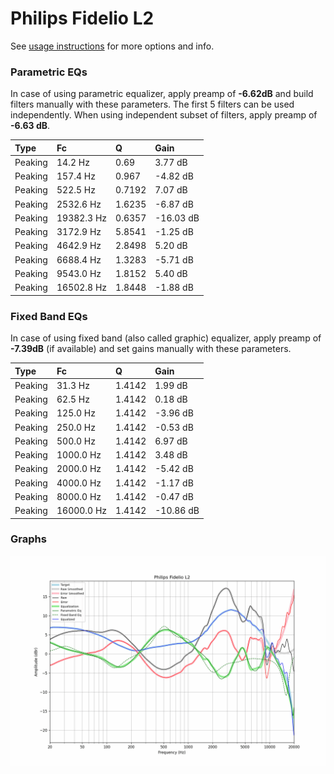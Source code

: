 # Philips Fidelio L2
See [usage instructions](https://github.com/jaakkopasanen/AutoEq#usage) for more options and info.

### Parametric EQs
In case of using parametric equalizer, apply preamp of **-6.62dB** and build filters manually
with these parameters. The first 5 filters can be used independently.
When using independent subset of filters, apply preamp of **-6.63 dB**.

| Type    | Fc         |      Q | Gain      |
|:--------|:-----------|:-------|:----------|
| Peaking | 14.2 Hz    | 0.69   | 3.77 dB   |
| Peaking | 157.4 Hz   | 0.967  | -4.82 dB  |
| Peaking | 522.5 Hz   | 0.7192 | 7.07 dB   |
| Peaking | 2532.6 Hz  | 1.6235 | -6.87 dB  |
| Peaking | 19382.3 Hz | 0.6357 | -16.03 dB |
| Peaking | 3172.9 Hz  | 5.8541 | -1.25 dB  |
| Peaking | 4642.9 Hz  | 2.8498 | 5.20 dB   |
| Peaking | 6688.4 Hz  | 1.3283 | -5.71 dB  |
| Peaking | 9543.0 Hz  | 1.8152 | 5.40 dB   |
| Peaking | 16502.8 Hz | 1.8448 | -1.88 dB  |

### Fixed Band EQs
In case of using fixed band (also called graphic) equalizer, apply preamp of **-7.39dB**
(if available) and set gains manually with these parameters.

| Type    | Fc         |      Q | Gain      |
|:--------|:-----------|:-------|:----------|
| Peaking | 31.3 Hz    | 1.4142 | 1.99 dB   |
| Peaking | 62.5 Hz    | 1.4142 | 0.18 dB   |
| Peaking | 125.0 Hz   | 1.4142 | -3.96 dB  |
| Peaking | 250.0 Hz   | 1.4142 | -0.53 dB  |
| Peaking | 500.0 Hz   | 1.4142 | 6.97 dB   |
| Peaking | 1000.0 Hz  | 1.4142 | 3.48 dB   |
| Peaking | 2000.0 Hz  | 1.4142 | -5.42 dB  |
| Peaking | 4000.0 Hz  | 1.4142 | -1.17 dB  |
| Peaking | 8000.0 Hz  | 1.4142 | -0.47 dB  |
| Peaking | 16000.0 Hz | 1.4142 | -10.86 dB |

### Graphs
![](./Philips%20Fidelio%20L2.png)